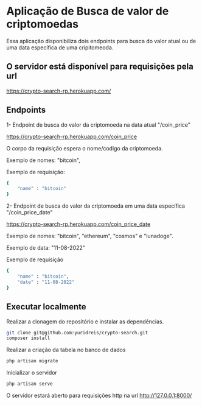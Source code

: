 # Aplicação de Busca de valor de criptomoedas

Essa aplicação disponibiliza dois endpoints para busca do valor atual ou de uma data específica de uma cripitomeoda.

## O servidor está disponível para requisições pela url

https://crypto-search-rp.herokuapp.com/

## Endpoints

1- Endpoint de busca do valor da criptomoeda na data atual "/coin_price"

https://crypto-search-rp.herokuapp.com/coin_price

O corpo da requisição espera o nome/codigo da criptomoeda.

Exemplo de nomes: "bitcoin", 

Exemplo de requisição:

```sh
{
    "name" : "bitcoin"
}
```

2- Endpoint de busca do valor da criptomoeda em uma data específica "/coin_price_date"

https://crypto-search-rp.herokuapp.com/coin_price_date

Exemplo de nomes: "bitcoin", "ethereum", "cosmos" e "lunadoge".

Exemplo de data: "11-08-2022"

Exemplo de requisição

```sh
{
    "name" : "bitcoin",
    "date" : "11-08-2022"
}
```

## Executar localmente

Realizar a clonagem do repositório e instalar as dependências.

```sh
git clone git@github.com:yuridreis/crypto-search.git
composer install
```

Realizar a criação da tabela no banco de dados

```sh
php artisan migrate
```

Inicializar o servidor

```sh
php artisan serve
```

O servidor estará aberto para requisições http na url http://127.0.0.1:8000/


